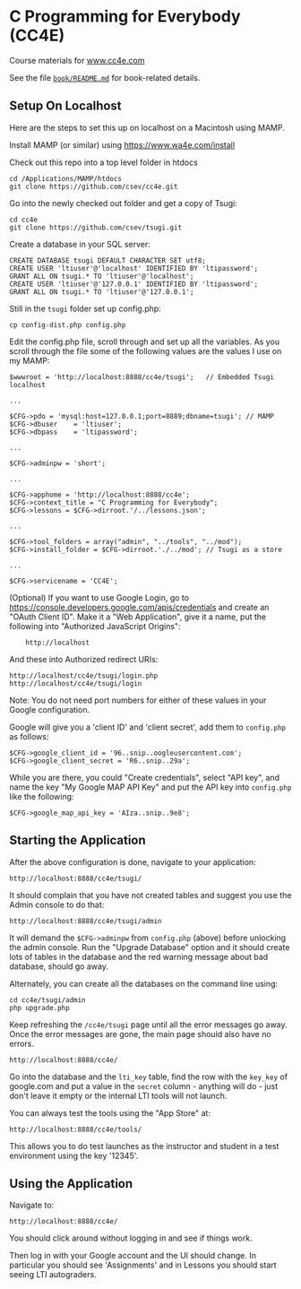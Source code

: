 
C Programming for Everybody (CC4E)
===========================

Course materials for www.cc4e.com

See the file [`book/README.md`](book/README.md) for book-related details.

Setup On Localhost
------------------

Here are the steps to set this up on localhost on a Macintosh using MAMP.

Install MAMP (or similar) using https://www.wa4e.com/install

Check out this repo into a top level folder in htdocs

    cd /Applications/MAMP/htdocs
    git clone https://github.com/csev/cc4e.git

Go into the newly checked out folder and get a copy of Tsugi:

    cd cc4e
    git clone https://github.com/csev/tsugi.git

Create a database in your SQL server:

    CREATE DATABASE tsugi DEFAULT CHARACTER SET utf8;
    CREATE USER 'ltiuser'@'localhost' IDENTIFIED BY 'ltipassword';
    GRANT ALL ON tsugi.* TO 'ltiuser'@'localhost';
    CREATE USER 'ltiuser'@'127.0.0.1' IDENTIFIED BY 'ltipassword';
    GRANT ALL ON tsugi.* TO 'ltiuser'@'127.0.0.1';

Still in the `tsugi` folder set up config.php:

    cp config-dist.php config.php

Edit the config.php file, scroll through and set up all the variables.  As you scroll through the file
some of the following values are the values I use on my MAMP:

    $wwwroot = 'http://localhost:8888/cc4e/tsugi';   // Embedded Tsugi localhost
    
    ...
    
    $CFG->pdo = 'mysql:host=127.0.0.1;port=8889;dbname=tsugi'; // MAMP
    $CFG->dbuser    = 'ltiuser';
    $CFG->dbpass    = 'ltipassword';
    
    ...
    
    $CFG->adminpw = 'short';
    
    ...
    
    $CFG->apphome = 'http://localhost:8888/cc4e';
    $CFG->context_title = "C Programming for Everybody";
    $CFG->lessons = $CFG->dirroot.'/../lessons.json';
    
    ... 
    
    $CFG->tool_folders = array("admin", "../tools", "../mod");
    $CFG->install_folder = $CFG->dirroot.'./../mod'; // Tsugi as a store
    
    ...
    
    $CFG->servicename = 'CC4E';

(Optional) If you want to use Google Login,
go to https://console.developers.google.com/apis/credentials and
create an "OAuth Client ID".  Make it a "Web Application", give it a name,
put the following into "Authorized JavaScript Origins":

        http://localhost

And these into Authorized redirect URIs:

    http://localhost/cc4e/tsugi/login.php
    http://localhost/cc4e/tsugi/login

Note: You do not need port numbers for either of these values in your Google
configuration.

Google will give you a 'client ID' and 'client secret', add them to `config.php`
as follows:

    $CFG->google_client_id = '96..snip..oogleusercontent.com';
    $CFG->google_client_secret = 'R6..snip..29a';

While you are there, you could "Create credentials", select "API
key", and name the key "My Google MAP API Key" and put the API
key into `config.php` like the following:

    $CFG->google_map_api_key = 'AIza..snip..9e8';

Starting the Application
------------------------

After the above configuration is done, navigate to your application:

    http://localhost:8888/cc4e/tsugi/

It should complain that you have not created tables and suggest you 
use the Admin console to do that:

    http://localhost:8888/cc4e/tsugi/admin

It will demand the `$CFG->adminpw` from `config.php` (above) before 
unlocking the admin console.  Run the "Upgrade Database" option and
it should create lots of tables in the database and the red warning
message about bad database, should go away.

Alternately, you can create all the databases on the command line using:

    cd cc4e/tsugi/admin
    php upgrade.php

Keep refreshing the `/cc4e/tsugi` page until all the error messages go away.
Once the error messages are gone, the main page should also have no errors.

    http://localhost:8888/cc4e/

Go into the database and the `lti_key` table, find the row with the `key_key`
of google.com and put a value in the `secret` column - anything will do - 
just don't leave it empty or the internal LTI tools will not launch.

You can always test the tools using the "App Store" at:

    http://localhost:8888/cc4e/tools/

This allows you to do test launches as the instructor and student in a test environment using the
key '12345'.

Using the Application
---------------------

Navigate to:

    http://localhost:8888/cc4e/

You should click around without logging in and see if things work.

Then log in with your Google account and the UI should change.  In particular you should
see 'Assignments' and in Lessons you should start seeing LTI autograders.

